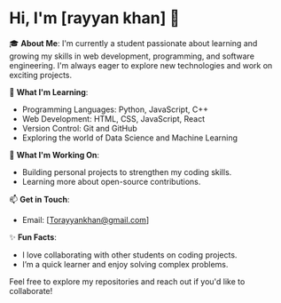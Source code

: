 # Hi, I'm [rayyan khan] 👋

🎓 **About Me**:
I'm currently a student passionate about learning and growing my skills in web development, programming, and software engineering. I'm always eager to explore new technologies and work on exciting projects.

🔭 **What I'm Learning**:
- Programming Languages: Python, JavaScript, C++
- Web Development: HTML, CSS, JavaScript, React
- Version Control: Git and GitHub
- Exploring the world of Data Science and Machine Learning

🌱 **What I'm Working On**:
- Building personal projects to strengthen my coding skills.
- Learning more about open-source contributions.

📫 **Get in Touch**:
- Email: [Torayyankhan@gmail.com]

✨ **Fun Facts**:
- I love collaborating with other students on coding projects.
- I’m a quick learner and enjoy solving complex problems.

Feel free to explore my repositories and reach out if you'd like to collaborate!


<!---
Civxes/Civxes is a ✨ special ✨ repository because its `README.md` (this file) appears on your GitHub profile.
You can click the Preview link to take a look at your changes.
--->
